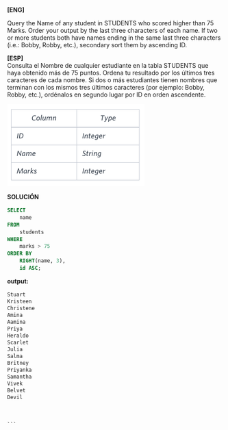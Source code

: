 
**[ENG]**

Query the Name of any student in STUDENTS who scored higher than 75 Marks. Order your output by the last three characters of each name. If two or more students both have names ending in the same last three characters (i.e.: Bobby, Robby, etc.), secondary sort them by ascending ID.

**[ESP]**  
Consulta el Nombre de cualquier estudiante en la tabla STUDENTS que haya obtenido más de 75 puntos. Ordena tu resultado por los últimos tres caracteres de cada nombre. Si dos o más estudiantes tienen nombres que terminan con los mismos tres últimos caracteres (por ejemplo: Bobby, Robby, etc.), ordénalos en segundo lugar por ID en orden ascendente.

![alt text](image.png)


**SOLUCIÓN**

```sql
SELECT
    name
FROM 
    students
WHERE 
    marks > 75
ORDER BY 
    RIGHT(name, 3), 
    id ASC;    

```


**output:**


````
Stuart 
Kristeen 
Christene 
Amina 
Aamina 
Priya 
Heraldo 
Scarlet 
Julia 
Salma 
Britney 
Priyanka 
Samantha 
Vivek 
Belvet 
Devil 



```